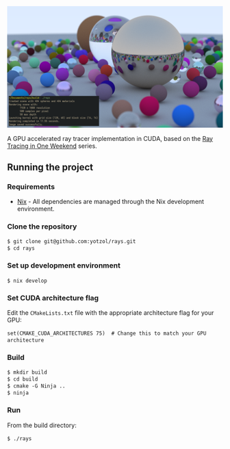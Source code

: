 ![render](renders/book1_final_render.png)

A GPU accelerated ray tracer implementation in CUDA, based on the [Ray Tracing in One Weekend](https://raytracing.github.io/) series.

## Running the project
### Requirements
- [Nix](https://nixos.org/) - All dependencies are managed through the Nix development environment.

### Clone the repository
```
$ git clone git@github.com:yotzol/rays.git
$ cd rays
```

### Set up development environment
```
$ nix develop
```

### Set CUDA architecture flag
Edit the `CMakeLists.txt` file with the appropriate architecture flag for your GPU:
```
set(CMAKE_CUDA_ARCHITECTURES 75)  # Change this to match your GPU architecture
```

### Build
```
$ mkdir build
$ cd build
$ cmake -G Ninja ..
$ ninja
```

### Run
From the build directory:
```
$ ./rays
```
